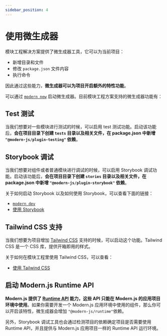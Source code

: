 ```yaml
---
sidebar_position: 4
---
```


# 使用微生成器

模块工程解决方案提供了微生成器工具，它可以为当前项目：

- 新增目录和文件
- 修改 `package.json` 文件内容
- 执行命令

因此通过这些能力，**微生成器可以为项目开启额外的特性功能**。

可以通过 [`modern new`](/guide/basic/command-preview) 启动微生成器。目前模块工程方案支持的微生成器功能有：

## Test 测试

当我们想要对一些模块进行测试的时候，可以启用 test 测试功能。启动该功能后，**会在项目目录下创建 `tests` 目录以及相关文件，在 package.json 中新增 `"@modern-js/plugin-testing"` 依赖**。

## Storybook 调试

当我们想要对组件或者普通模块进行调试的时候，可以启用 Storybook 调试功能。启动该功能后，**会在项目目录下创建 `stories` 目录以及相关文件，在 package.json 中新增 `"@modern-js/plugin-storybook"` 依赖**。

关于如何启动 Storybook 以及如何使用 Storybook，可以查看下面的链接：

- [`modern dev`](/guide/basic/command-preview#modern-dev)
- [使用 Storybook](/guide/basic/using-storybook)

## Tailwind CSS 支持

当我们想要为项目增加 [Tailwind CSS](https://v2.tailwindcss.com/) 支持的时候，可以启动这个功能。Tailwind CSS 是一个 CSS 库，提供开箱即用的样式。

关于如何在模块工程里使用 Tailwind CSS，可以查看：

- [使用 Tailwind CSS](https://modernjs.dev/docs/apis/module/config/tools/tailwindcss)

## 启动 Modern.js Runtime API

**Modern.js 提供了 [Runtime API](https://modernjs.dev/docs/apis/module/runtime/) 能力，这些 API 只能在 Modern.js 的应用项目环境中使用**。如果你需要开发一个 Modern.js 应用环境中使用的组件，那么你可以开启该特性，微生成器会增加 `"@modern-js/runtime"`依赖。

另外，Storybook 调试工具也会通过检测项目的依赖确定项目是否需要使用 Runtime API，并且提供与 Modern.js 应用项目一样的 Runtime API 运行环境。

